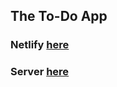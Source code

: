 ## The To-Do App

### Netlify [here](https://frosty-payne-35d952.netlify.app/)

### Server [here](https://github.com/denysMoon/to-do-server)